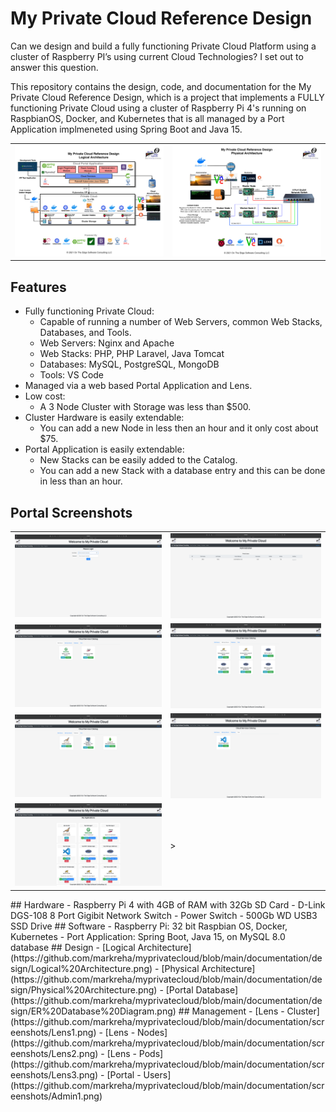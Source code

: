 # My Private Cloud Reference Design
Can we design and build a fully functioning Private Cloud Platform using a cluster of Raspberry PI’s using current Cloud Technologies? I set out to answer this question.

This repository contains the design, code, and documentation for the My Private Cloud Reference Design, which is a project that implements a FULLY functioning Private Cloud using a cluster of Raspberry Pi 4's running on RaspbianOS, Docker, and Kubernetes that is all managed by a Port Application implmeneted using Spring Boot and Java 15.

<table>
    <tr>
        <td><img src="https://github.com/markreha/myprivatecloud/blob/main/documentation/design/Logical%20Architecture.png" alt="My Private Cloud Logical Architecture"/></td>
         <td><img src="https://github.com/markreha/myprivatecloud/blob/main/documentation/design/Physical%20Architecture.png" alt="My Private Cloud Physical Architecture"/></td>
    </tr>
</table>

## Features
- Fully functioning Private Cloud:
    - Capable of running a number of Web Servers, common Web Stacks, Databases, and Tools.
    - Web Servers: Nginx and Apache
    - Web Stacks: PHP, PHP Laravel, Java Tomcat
    - Databases: MySQL, PostgreSQL, MongoDB
    - Tools: VS Code
- Managed via a web based Portal Application and Lens.
- Low cost:
    - A 3 Node Cluster with Storage was less than $500.
- Cluster Hardware is easily extendable:
    - You can add a new Node in less then an hour and it only cost about $75.
- Portal Application is easily extendable:
    - New Stacks can be easily added to the Catalog.
    - You can add a new Stack with a database entry and this can be done in less than an hour.
## Portal Screenshots
<table>
    <tr>
        <td><img src="https://github.com/markreha/myprivatecloud/blob/main/documentation/screenshots/Login.png"/></td>
        <td><img src="https://github.com/markreha/myprivatecloud/blob/main/documentation/screenshots/Admin1.png"/></td>
    </tr>
    <tr>
        <td><img src="https://github.com/markreha/myprivatecloud/blob/main/documentation/screenshots/Catalog1.png"/></td>
        <td><img src="https://github.com/markreha/myprivatecloud/blob/main/documentation/screenshots/Catalog2.png"/></td>
    </tr>
    <tr>
        <td><img src="https://github.com/markreha/myprivatecloud/blob/main/documentation/screenshots/Catalog3.png"/></td>
        <td><img src="https://github.com/markreha/myprivatecloud/blob/main/documentation/screenshots/Catalog4.png"/></td>
    </tr>
    <tr>
        <td><img src="https://github.com/markreha/myprivatecloud/blob/main/documentation/screenshots/MyApps1.png"/></td>
        <td>></td>
    </tr>
</table>
## Hardware
- Raspberry Pi 4 with 4GB of RAM with 32Gb SD Card
- D-Link DGS-108 8 Port Gigibit Network Switch
- Power Switch
- 500Gb WD USB3 SSD Drive
## Software
- Raspberry Pi: 32 bit Raspbian OS, Docker, Kubernetes
- Port Application: Spring Boot, Java 15, on MySQL 8.0 database
## Design
- [Logical Architecture](https://github.com/markreha/myprivatecloud/blob/main/documentation/design/Logical%20Architecture.png)
- [Physical Architecture](https://github.com/markreha/myprivatecloud/blob/main/documentation/design/Physical%20Architecture.png)
- [Portal Database](https://github.com/markreha/myprivatecloud/blob/main/documentation/design/ER%20Database%20Diagram.png)
## Management
- [Lens - Cluster](https://github.com/markreha/myprivatecloud/blob/main/documentation/screenshots/Lens1.png)
- [Lens - Nodes](https://github.com/markreha/myprivatecloud/blob/main/documentation/screenshots/Lens2.png)
- [Lens - Pods](https://github.com/markreha/myprivatecloud/blob/main/documentation/screenshots/Lens3.png)
- [Portal - Users](https://github.com/markreha/myprivatecloud/blob/main/documentation/screenshots/Admin1.png)



